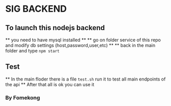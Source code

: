 # SIG BACKEND
## To launch this nodejs backend 
** you need to have mysql installed **
** go on folder service of this repo and modify db settings (host,password,user,etc) **
** back in the main folder and type `npm start`

## Test
** In the main floder there is a file `test.sh` run it to test all main endpoints
   of the api
** After that all is ok you can use it
### By Fomekong 
